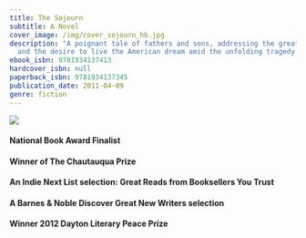 ```yaml
---
title: The Sojourn
subtitle: A Novel
cover_image: /img/cover_sojourn_hb.jpg
description: "A poignant tale of fathers and sons, addressing the great immigration to America
  and the desire to live the American dream amid the unfolding tragedy in Europe."
ebook_isbn: 9781934137413
hardcover_isbn: null
paperback_isbn: 9781934137345
publication_date: 2011-04-09
genre: fiction
---
```


![](/img/nba_finalist.gif)

#### National Book Award Finalist

#### Winner of The Chautauqua Prize

#### An Indie Next List selection: Great Reads from Booksellers You Trust

#### A Barnes & Noble Discover Great New Writers selection

#### Winner 2012 Dayton Literary Peace Prize
